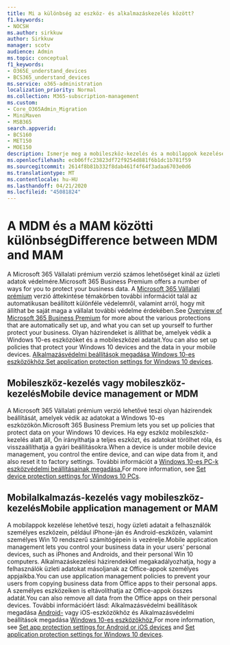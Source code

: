 ```yaml
---
title: Mi a különbség az eszköz- és alkalmazáskezelés között?
f1.keywords:
- NOCSH
ms.author: sirkkuw
author: Sirkkuw
manager: scotv
audience: Admin
ms.topic: conceptual
f1_keywords:
- O365E_understand_devices
- BCS365_understand_devices
ms.service: o365-administration
localization_priority: Normal
ms.collection: M365-subscription-management
ms.custom:
- Core_O365Admin_Migration
- MiniMaven
- MSB365
search.appverid:
- BCS160
- MET150
- MOE150
description: Ismerje meg a mobileszköz-kezelés és a mobilappok kezelése, illetve a mobileszköz-kezelés és a mobileszköz-kezelés közötti különbségeket.
ms.openlocfilehash: ecb06ffc23823df72f9254d881f6b1dc1b781f59
ms.sourcegitcommit: 2614f8b81b332f8dab461f4f64f3adaa6703e0d6
ms.translationtype: MT
ms.contentlocale: hu-HU
ms.lasthandoff: 04/21/2020
ms.locfileid: "45081824"
---
```

# <a name="difference-between-mdm-and-mam"></a><span data-ttu-id="7ba8a-103">A MDM és a MAM közötti különbség</span><span class="sxs-lookup"><span data-stu-id="7ba8a-103">Difference between MDM and MAM</span></span>

<span data-ttu-id="7ba8a-104">A Microsoft 365 Vállalati prémium verzió számos lehetőséget kínál az üzleti adatok védelmére.</span><span class="sxs-lookup"><span data-stu-id="7ba8a-104">Microsoft 365 Business Premium offers a number of ways for you to protect your business data.</span></span> <span data-ttu-id="7ba8a-105">A [Microsoft 365 Vállalati prémium](../microsoft-365-business-overview.md) verzió áttekintése témakörben további információt talál az automatikusan beállított különféle védelemről, valamint arról, hogy mit állíthat be saját maga a vállalat további védelme érdekében.</span><span class="sxs-lookup"><span data-stu-id="7ba8a-105">See [Overview of Microsoft 365 Business Premium](../microsoft-365-business-overview.md) for more about the various protections that are automatically set up, and what you can set up yourself to further protect your business.</span></span> <span data-ttu-id="7ba8a-106">Olyan házirendeket is állíthat be, amelyek védik a Windows 10-es eszközöket és a mobileszközei adatait.</span><span class="sxs-lookup"><span data-stu-id="7ba8a-106">You can also set up policies that protect your Windows 10 devices and the data in your mobile devices.</span></span>
<span data-ttu-id="7ba8a-107">[Alkalmazásvédelmi beállítások megadása Windows 10-es eszközökhöz.](../protection-settings-for-windows-10-devices.md)</span><span class="sxs-lookup"><span data-stu-id="7ba8a-107">[Set application protection settings for Windows 10 devices](../protection-settings-for-windows-10-devices.md).</span></span>

## <a name="mobile-device-management-or-mdm"></a><span data-ttu-id="7ba8a-108">Mobileszköz-kezelés vagy mobileszköz-kezelés</span><span class="sxs-lookup"><span data-stu-id="7ba8a-108">Mobile device management or MDM</span></span>

<span data-ttu-id="7ba8a-109">A Microsoft 365 Vállalati prémium verzió lehetővé teszi olyan házirendek beállítását, amelyek védik az adatokat a Windows 10-es eszközökön.</span><span class="sxs-lookup"><span data-stu-id="7ba8a-109">Microsoft 365 Business Premium lets you set up policies that protect data on your Windows 10 devices.</span></span> <span data-ttu-id="7ba8a-110">Ha egy eszköz mobileszköz-kezelés alatt áll, Ön irányíthatja a teljes eszközt, és adatokat törölhet róla, és visszaállíthatja a gyári beállításokra.</span><span class="sxs-lookup"><span data-stu-id="7ba8a-110">When a device is under mobile device management, you control the entire device, and can wipe data from it, and also reset it to factory settings.</span></span> <span data-ttu-id="7ba8a-111">További információt a [Windows 10-es PC-k eszközvédelmi beállításainak megadása.](../protection-settings-for-windows-10-pcs.md)</span><span class="sxs-lookup"><span data-stu-id="7ba8a-111">For more information, see [Set device protection settings for Windows 10 PCs](../protection-settings-for-windows-10-pcs.md).</span></span>

## <a name="mobile-application-management-or-mam"></a><span data-ttu-id="7ba8a-112">Mobilalkalmazás-kezelés vagy mobileszköz-kezelés</span><span class="sxs-lookup"><span data-stu-id="7ba8a-112">Mobile application management or MAM</span></span>

<span data-ttu-id="7ba8a-113">A mobilappok kezelése lehetővé teszi, hogy üzleti adatait a felhasználók személyes eszközein, például iPhone-ján és Android-eszközén, valamint személyes Win 10 rendszerű számítógépein is vezérelje.</span><span class="sxs-lookup"><span data-stu-id="7ba8a-113">Mobile application management lets you control your business data in your users' personal devices, such as iPhones and Androids, and their personal Win 10 computers.</span></span> <span data-ttu-id="7ba8a-114">Alkalmazáskezelési házirendekkel megakadályozhatja, hogy a felhasználók üzleti adatokat másoljanak az Office-appok személyes appjaikba.</span><span class="sxs-lookup"><span data-stu-id="7ba8a-114">You can use application management policies to prevent your users from copying business data from Office apps to their personal apps.</span></span> <span data-ttu-id="7ba8a-115">A személyes eszközeiken is eltávolíthatja az Office-appok összes adatát.</span><span class="sxs-lookup"><span data-stu-id="7ba8a-115">You can also remove all data from the Office apps on their personal devices.</span></span> <span data-ttu-id="7ba8a-116">További információért lásd: Alkalmazásvédelmi beállítások megadása [Android-](../app-protection-settings-for-android-and-ios.md) vagy iOS-eszközökhöz és Alkalmazásvédelmi beállítások megadása [Windows 10-es eszközökhöz.](../protection-settings-for-windows-10-devices.md)</span><span class="sxs-lookup"><span data-stu-id="7ba8a-116">For more information, see [Set app protection settings for Android or iOS devices](../app-protection-settings-for-android-and-ios.md) and [Set application protection settings for Windows 10 devices](../protection-settings-for-windows-10-devices.md).</span></span>

